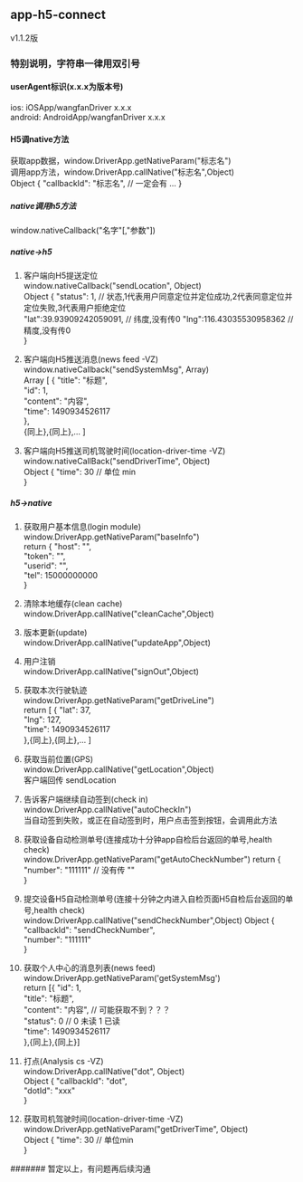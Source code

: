 ## app-h5-connect 	
v1.1.2版 	

### 特别说明，字符串一律用双引号 	

#### userAgent标识(x.x.x为版本号)    
ios: iOSApp/wangfanDriver x.x.x     
android: AndroidApp/wangfanDriver x.x.x     

#### H5调native方法 	
获取app数据，window.DriverApp.getNativeParam("标志名") 	
调用app方法，window.DriverApp.callNative("标志名",Object) 	
Object {
    "callbackId": "标志名",     // 一定会有
    ...
} 

##### native调用h5方法 	
window.nativeCallback("名字"[,"参数"]) 	

##### native->h5 	
1. 客户端向H5提送定位   
window.nativeCallback("sendLocation", Object)    
Object {
    "status": 1,    // 状态,1代表用户同意定位并定位成功,2代表同意定位并定位失败,3代表用户拒绝定位   
    "lat":39.93909242059091,  // 纬度,没有传0
    "lng":116.43035530958362 // 精度,没有传0  
}   

1. 客户端向H5推送消息(news feed -VZ)   
window.nativeCallback("sendSystemMsg", Array)  
Array [
    {
        "title": "标题",  
        "id": 1,    
        "content": "内容",    
        "time": 1490934526117   
    },  
    {同上},{同上},...
]   

1. 客户端向H5推送司机驾驶时间(location-driver-time -VZ)   
window.nativeCallBack("sendDriverTime", Object)     
Object {
    "time": 30 // 单位 min    
}   


##### h5->native 	
1. 获取用户基本信息(login module)     
window.DriverApp.getNativeParam("baseInfo")     
return {
    "host": "",      
    "token": "",    
    "userid": "",   
    "tel": 15000000000  
}   

1. 清除本地缓存(clean cache) 	
window.DriverApp.callNative("cleanCache",Object) 	

1. 版本更新(update) 	
window.DriverApp.callNative("updateApp",Object) 	
		
1. 用户注销     
window.DriverApp.callNative("signOut",Object)

1. 获取本次行驶轨迹 	
window.DriverApp.getNativeParam("getDriveLine") 	
return [
	{
		"lat": 37, 	
		"lng": 127, 	
        "time": 1490934526117   
	},{同上},{同上},...
] 	
1. 获取当前位置(GPS)   
window.DriverApp.callNative("getLocation",Object)   
客户端回传  sendLocation     


1. 告诉客户端继续自动签到(check in)  
window.DriverApp.callNative("autoCheckIn")     
当自动签到失败，或正在自动签到时，用户点击签到按钮，会调用此方法    

1. 获取设备自动检测单号(连接成功十分钟app自检后台返回的单号,health check)   
window.DriverApp.getNativeParam("getAutoCheckNumber") 
return {
    "number": "111111" // 没有传 ""    
}   

1. 提交设备H5自动检测单号(连接十分钟之内进入自检页面H5自检后台返回的单号,health check)   
window.DriverApp.callNative("sendCheckNumber",Object) 
Object {
    "callbackId": "sendCheckNumber",    
    "number": "111111"      
}   

1. 获取个人中心的消息列表(news feed)  
window.DriverApp.getNativeParam('getSystemMsg')   
return [{
    "id": 1,    
    "title": "标题",  
    "content": "内容",  // 可能获取不到？？？      
    "status": 0 // 0 未读 1 已读    
    "time": 1490934526117       
},{同上},{同上}]        

1. 打点(Analysis cs -VZ)     
window.DriverApp.callNative("dot", Object)  
Object {
    "callbackId": "dot",    
    "dotId": "xxx"      
}   

1. 获取司机驾驶时间(location-driver-time -VZ)   
window.DriverApp.getNativeParam("getDriverTime", Object)   
Object {
    "time": 30  // 单位min    
}   

####### 暂定以上，有问题再后续沟通 	